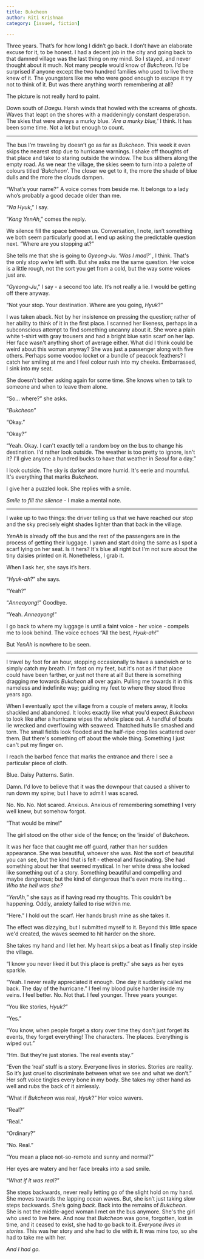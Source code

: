```yaml
---
title: Bukcheon
author: Riti Krishnan
category: [issue4, fiction]

---
```

 
Three years. That’s for how long I didn’t go back. I don’t have an elaborate excuse for it, to be honest. I had a decent job in the city and going back to that damned village was the last thing on my mind. So I stayed, and never thought about it much.
Not many people would know of _Bukcheon_. I’d be surprised if anyone except the two hundred families who used to live there knew of it. The youngsters like me who were good enough to escape it try not to think of it. But was there anything worth remembering at all?

The picture is not really hard to paint.

Down south of _Daegu_. Harsh winds that howled with the screams of ghosts. Waves that leapt on the shores with a maddeningly constant desperation. The skies that were always a murky blue. ‘_Are a murky blue,_’ I think. It has been some time. Not a lot but enough to count.

***

The bus I’m traveling by doesn’t go as far as _Bukcheon_. This week it even skips the nearest stop due to hurricane warnings. 
I shake off thoughts of that place and take to staring outside the window. The bus slithers along the empty road. As we near the village, the skies seem to turn into a palette of colours titled ‘_Bukcheon_’. The closer we get to it, the more the shade of blue dulls and the more the clouds dampen.

“What’s your name?” A voice comes from beside me. It belongs to a lady who’s probably a good decade older than me.

“_Na Hyuk_,” I say.

“_Kang YenAh_,” comes the reply.

We silence fill the space between us. Conversation, I note, isn’t something we both seem particularly good at. I end up asking the predictable question next. “Where are you stopping at?”

She tells me that she is going to _Gyeong-Ju_. ‘_Was I mad?_’ , I think. That's the only stop we’re left with. But she asks me the same question. Her voice is a little rough, not the sort you get from a cold, but the way some voices just are.

“_Gyeong-Ju_,” I say - a second too late. It’s not really a lie. I would be getting off there anyway.

“Not your stop. Your destination. Where are you going, _Hyuk_?”

I was taken aback. Not by her insistence on pressing the question; rather of her ability to think of it in the first place. I scanned her likeness, perhaps in a subconscious attempt to find something uncanny about it. She wore a plain white t-shirt with gray trousers and had a bright blue satin scarf on her lap. Her face wasn't anything short of average either. What did I think could be weird about this woman anyway? She was just a passenger along with five others. Perhaps some voodoo locket or a bundle of peacock feathers? I catch her smiling at me and I feel colour rush into my cheeks. Embarrassed, I sink into my seat.

She doesn’t bother asking again for some time. She knows when to talk to someone and when to leave them alone.

“So… where?” she asks.

“_Bukcheon_”

“Okay.”

“Okay?”

“Yeah. Okay. I can't exactly tell a random boy on the bus to change his destination. I'd rather look outside. The weather is too pretty to ignore, isn't it? I'll give anyone a hundred bucks to have that weather in _Seoul_ for a day.”

I look outside. The sky is darker and more humid. It's eerie and mournful. It's everything that marks _Bukcheon_.

I give her a puzzled look. She replies with a smile.

_Smile to fill the silence_ - I make a mental note.

***

I wake up to two things: the driver telling us that we have reached our stop and the sky precisely eight shades lighter than that back in the village.

_YenAh_ is already off the bus and the rest of the passengers are in the process of getting their luggage. I yawn and start doing the same as I spot a scarf lying on her seat. Is it hers? It's blue all right but I'm not sure about the tiny daisies printed on it. Nonetheless, I grab it. 

When I ask her, she says it’s hers.

“_Hyuk-ah_?” she says.

“Yeah?”

“_Anneayong_!” Goodbye.

“Yeah. _Anneayong_!”

I go back to where my luggage is until a faint voice - her voice - compels me to look behind. The voice echoes “All the best, _Hyuk-ah!_” 

But _YenAh_ is nowhere to be seen.

***

I travel by foot for an hour, stopping occasionally to have a sandwich or to simply catch my breath. I'm fast on my feet, but it's not as if that place could have been farther, or just not there at all! But there is something dragging me towards _Bukcheon_ all over again. Pulling me towards it in this nameless and indefinite way; guiding my feet to where they stood three years ago.

When I eventually spot the village from a couple of meters away, it looks shackled and abandoned. It looks exactly like what you'd expect _Bukcheon_ to look like after a hurricane wipes the whole place out. A handful of boats lie wrecked and overflowing with seaweed. Thatched huts lie smashed and torn. The small fields look flooded and the half-ripe crop lies scattered over them. But there's something off about the whole thing. Something I just can't put my finger on.

I reach the barbed fence that marks the entrance and there I see a particular piece of cloth.

Blue. Daisy Patterns. Satin.

Damn. I'd love to believe that it was the downpour that caused a shiver to run down my spine; but I have to admit I was scared. 

No. No. No. Not scared. Anxious. Anxious of remembering something I very well knew, but somehow forgot.

“That would be mine!”

The girl stood on the other side of the fence; on the ‘inside’ of _Bukcheon_.

It was her face that caught me off guard, rather than her sudden appearance. She was beautiful, whoever she was. Not the sort of beautiful you can see, but the kind that is felt - ethereal and fascinating. She had something about her that seemed mystical. In her white dress she looked like something out of a story. Something beautiful and compelling and maybe dangerous; but the kind of dangerous that's even more inviting... _Who the hell was she?_

“_YenAh,_” she says as if having read my thoughts. This couldn't be happening. Oddly, anxiety failed to rise within me.

“Here.” I hold out the scarf. Her hands brush mine as she takes it.

The effect was dizzying, but I submitted myself to it. Beyond this little space we'd created, the waves seemed to hit harder on the shore.

She takes my hand and I let her. My heart skips a beat as I finally step inside the village.

“I know you never liked it but this place is pretty.” she says as her eyes sparkle.

“Yeah. I never really appreciated it enough. One day it suddenly called me back. The day of the hurricane.” I feel my blood pulse harder inside my veins. I feel better. No. Not that. I feel younger. Three years younger.

“You like stories, _Hyuk?_”

“Yes.”

“You know, when people forget a story over time they don't just forget its events, they forget everything! The characters. The places. Everything is wiped out.”

“Hm. But they're just stories. The real events stay.”

“Even the ‘real’ stuff is a story. Everyone lives in stories. Stories are reality. So it’s just cruel to discriminate between what we see and what we don’t.” Her soft voice tingles every bone in my body. She takes my other hand as well and rubs the back of it aimlessly.

“What if _Bukcheon_ was real, _Hyuk_?” Her voice wavers.

“Real?”

“Real.”

“Ordinary?”

“No. Real.”

“You mean a place not-so-remote and sunny and normal?”

Her eyes are watery and her face breaks into a sad smile.

“_What if it was real?_”

She steps backwards, never really letting go of the slight hold on my hand. She moves towards the lapping ocean waves. But, she isn’t just taking slow steps backwards. She’s going _back_. Back into the remains of _Bukcheon_. She is not the middle-aged woman I met on the bus anymore. She's the girl who used to live here. And now that _Bukcheon_ was gone, forgotten, lost in time, and it ceased to exist, she had to go back to it. _Everyone lives in stories_. This was her story and she had to die with it. It was mine too, so she had to take me with her.

_And I had go._

